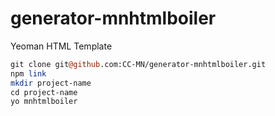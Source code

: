 # generator-mnhtmlboiler
Yeoman HTML Template

``` perl
git clone git@github.com:CC-MN/generator-mnhtmlboiler.git
npm link
mkdir project-name
cd project-name
yo mnhtmlboiler
```

